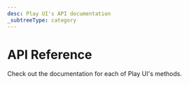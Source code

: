 ```yaml
---
desc: Play UI's API documentation
_subtreeType: category
---
```

# API Reference

Check out the documentation for each of Play UI's methods.
